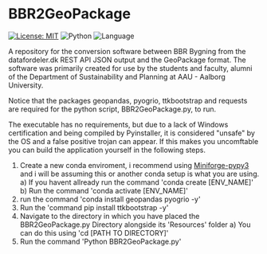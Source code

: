 # BBR2GeoPackage
 [![License: MIT](https://img.shields.io/badge/License-MIT-yellow.svg)](https://opensource.org/licenses/MIT) ![Python](https://img.shields.io/badge/Python-3.12.1-green) ![Language](https://img.shields.io/badge/Language-🇩🇰_Danish-red)

A repository for the conversion software between BBR Bygning from the datafordeler.dk REST API JSON output and the GeoPackage format.
The software was primarily created for use by the students and faculty, alumni of the Department of Sustainability and Planning at AAU - Aalborg University.

Notice that the packages geopandas, pyogrio, ttkbootstrap and requests are required for the python script, BBR2GeoPackage.py, to run.

The executable has no requirements, but due to a lack of Windows certification and being compiled by Pyinstaller, it is considered "unsafe" by the OS and a false positive trojan can appear.
If this makes you uncomftable you can build the application yourself in the following steps. 

 1) Create a new conda enviroment, i recommend using [Miniforge-pypy3](https://github.com/conda-forge/miniforge) and i will be assuming this or another conda setup is what you are using.
      a) If you havent allready run the command 'conda create [ENV_NAME]'
      b) Run the command 'conda activate [ENV_NAME]'
 2) run the command 'conda install geopandas pyogrio -y'
 3) Run the 'command pip install ttkbootstrap -y'
 4) Navigate to the directory in which you have placed the BBR2GeoPackage.py Directory alongside its 'Resources' folder
      a) You can do this using 'cd [PATH TO DIRECTORY]'
 5) Run the command 'Python BBR2GeoPackage.py'
